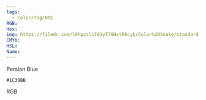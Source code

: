 ```yaml
---
tags:
  - Color/Tag/NTC
RGB:
Hex:
img: https://filedn.com/l0hpzxl1f01yT7GHxtF8cyk/Color%20Snake/standard_csv_to_svg//1C39BB.svg
CMYK:
HSL:
Name:
---
```

Persian Blue
```palette
#1C39BB
```
RGB
